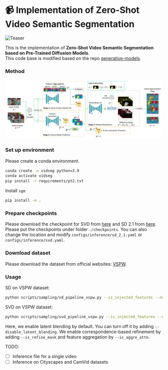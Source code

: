 # :video_camera: Implementation of Zero-Shot Video Semantic Segmentation

![Teaser](./assets/teaser_vidseg.png)

This is the implementation of **Zero-Shot Video Semantic Segmentation based on Pre-Trained Diffusion Models**.<br> 
This code base is modified based on the repo [generative-models](https://github.com/Stability-AI/generative-models). 

### Method
![Method](./assets/main_workflow_vidseg.png)

### Set up environment
Please create a conda environment.
```bash
conda create -n vidseg python=3.9
conda activate vidseg
pip install -r requirements/pt2.txt
```

Install `sgm`
```bash
pip install -e .
```

### Prepare checkpoints
Please download the checkpoint for SVD from [here](https://huggingface.co/stabilityai/stable-video-diffusion-img2vid) and SD 2.1 from [here](https://huggingface.co/stabilityai/stable-diffusion-2-1). Please put the checkpoints under folder `./checkpoints`. You can also change the location and modify `configs/inference/sd_2_1.yaml` or `configs/inference/svd.yaml`.

### Download dataset
Please download the dataset from official websites: [VSPW](https://github.com/VSPW-dataset/VSPW-dataset-download).

### Usage
SD on VSPW dataset:
```bash
python scripts/sampling/sd_pipeline_vspw.py --is_injected_features --num_masks 20 --feature_folder features_outputs_sd_vspw --is_refine_mask --is_aggre_attn
```

SVD on VSPW dataset:
```bash
python scripts/sampling/svd_pipeline_vspw.py --is_injected_features --num_masks 20 --feature_folder features_outputs_svd_vspw --is_refine_mask --is_aggre_attn --dataset_path YOUR_VSPW_DATASET_PATH --split_file_path YOUR_VSPW_VAL_SPLIT_FILE_PATH 
```

Here, we enable latent blending by default. You can turn off it by adding `--disable_latent_blending`. We enable correspondence-based refinement by adding `--is_refine_mask` and feature aggregation by `--is_aggre_attn`.

TODO:
- [ ] Inference file for a single video
- [ ] Inference on Cityscapes and CamVid datasets